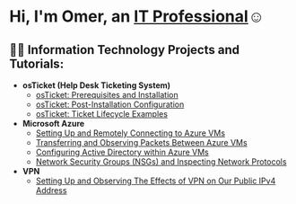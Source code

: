 <h1>Hi, I'm Omer, an <a href="https://linkedin.com/in/omer-faruk-yurtsever">IT Professional</a>☺</h1>

<h2>👨‍💻 Information Technology Projects and Tutorials:</h2>

- <b>osTicket (Help Desk Ticketing System)</b>
  - [osTicket: Prerequisites and Installation](https://github.com/Omer-tech-cmd/osticket-prereqs)
  - [osTicket: Post-Installation Configuration](https://github.com/Omer-tech-cmd/post-install-config)
  - [osTicket: Ticket Lifecycle Examples](https://github.com/Omer-tech-cmd/ticket-lifecycle)
- <b>Microsoft Azure</b>
  - [Setting Up and Remotely Connecting to Azure VMs](https://github.com/Omer-tech-cmd/azure-vm-creation)
  - [Transferring and Observing Packets Between Azure VMs](https://github.com/Omer-tech-cmd/packet-obs)
  - [Configuring Active Directory within Azure VMs](https://github.com/Omer-tech-cmd/configure-ad)
  - [Network Security Groups (NSGs) and Inspecting Network Protocols](https://github.com/Omer-tech-cmd/azure-network-protocols)
- <b>VPN</b>
  - [Setting Up and Observing The Effects of VPN on Our Public IPv4 Address](https://github.com/Omer-tech-cmd/setting-up-vpn)


<!--
**Omer-tech-cmd/Omer-tech-cmd** is a ✨ _special_ ✨ repository because its `README.md` (this file) appears on your GitHub profile.

Here are some ideas to get you started:

- 🔭 I’m currently working on ...
- 🌱 I’m currently learning ...
- 👯 I’m looking to collaborate on ...
- 🤔 I’m looking for help with ...
- 💬 Ask me about ...
- 📫 How to reach me: ...
- 😄 Pronouns: ...
- ⚡ Fun fact: ...
-->
